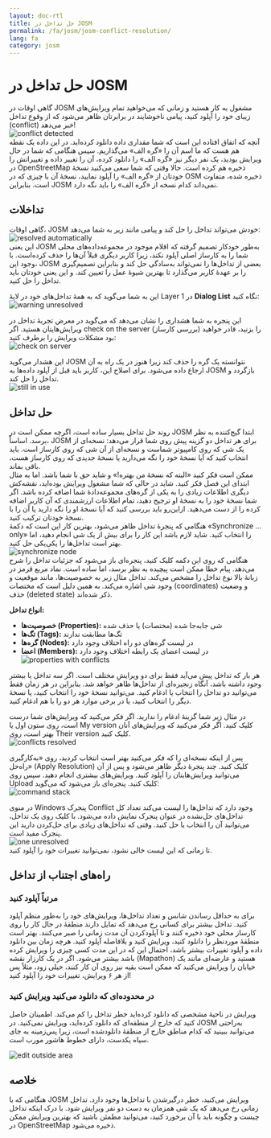 ```yaml
---
layout: doc-rtl
title: حل تداخل در JOSM
permalink: /fa/josm/josm-conflict-resolution/
lang: fa
category: josm
---
```


حل تداخل در JOSM
====================


گاهی اوقات در JOSM مشغول به کار هستید و زمانی که می‌خواهید تمام ویرایش‌های زیبای خود را آپلود کنید، پیامی ناخوشایند در برابرتان ظاهر می‌شود که از وقوع تداخل (conflict) خبر می‌دهد!  
![conflict detected][]  
آنچه که اتفاق افتاده این است که شما مقداری داده دانلود کرده‌اید. در این داده یک نقطه هم هست که ما اسم آن را «گره الف» می‌گذاریم. سپس هنگامی که شما در حال ویرایش بودید، یک نفر دیگر نیز «گره الف» را دانلود کرده، آن را تغییر داده و تغییراتش را در OpenStreetMap ذخیره هم کرده است. حالا وقتی که شما سعی می‌کنید نسخهٔ خودتان از «گره الف» را آپلود نمایید، نسخهٔ آن با چیزی که در OSM ذخیره شده، متفاوت است. بنابراین JOSM نمی‌داند کدام نسخه از «گره الف» را باید نگه دارد.  

تداخلات
----------

گاهی اوقات، JOSM خودش می‌تواند تداخل را حل کند و پیامی مانند زیر به شما می‌دهد:  
![resolved automatically][]  
این یعنی JOSM به‌طور خودکار تصمیم گرفته که اقلام موجود در مجموعه‌داده‌های محلی شما را به کارساز اصلی آپلود نکند، زیرا کاربر دیگری قبلاً آن‌ها را حذف کرده‌است. با وجود این، JOSM بعضی از تداخل‌ها را نمی‌تواند به‌سادگی حل کند و بنابراین تصمیم‌گیری را بر عهدهٔ کاربر می‌گذارد تا بهترین شیوهٔ عمل را تعیین کند. و این یعنی خودتان باید تداخل را حل کنید.  

این به شما می‌گوید که به همهٔ تداخل‌های خود در لایهٔ Layer 1 در **Dialog List** نگاه کنید:  
![warning unresolved][]  

این پنجره به شما هشداری را نشان می‌دهد که می‌گوید در معرض تجربهٔ تداخل در ویرایش‌هایتان هستید. اگر check on the server (بررسی کارساز) را بزنید، قادر خواهید بود مشکلات ویرایش را برطرف کنید:  
![check on server][]  

این هشدار می‌گوید JOSM نتوانسته یک گره را حذف کند زیرا هنوز در یک راه به آن ارجاع داده می‌شود. برای اصلاح این، کاربر باید قبل از آپلود داده‌ها به JOSM بازگردد و تداخل را حل کند.  
![still in use][]  

حل تداخل
--------------------

روند حل تداخل بسیار ساده است، اگرچه ممکن است در JOSM ابتدا گیج‌کننده به نظر برسد. اساساً، JOSM برای هر تداخل دو گزینه پیش روی شما قرار می‌دهد: نسخه‌ای از یک شی که روی کامپیوتر شماست و نسخه‌ای از آن شی که روی کارساز است. باید انتخاب کنید که آیا نسخهٔ خود را نگه می‌دارید یا نسخهٔ جدیدی که روی کارساز هست، باقی بماند.  
ممکن است فکر کنید «البته که نسخهٔ من بهتره!» و شاید حق با شما باشد. اما به مثال ابتدای این فصل فکر کنید. شاید در حالی که شما مشغول ویرایش بوده‌اید، نقشه‌کش دیگری اطلاعات زیادی را به یکی از گره‌های مجموعه‌دادهٔ شما اضافه کرده باشد. اگر شما نسخهٔ خود را به نسخهٔ او ترجیح دهید، تمام اطلاعات ارزشمندی که آن کاربر اضافه کرده را از دست می‌دهید. ازاین‌رو باید بررسی کنید که آیا نسخهٔ او را نگه دارید یا آن را با نسخهٔ خودتان ترکیب کنید.  
هنگامی که پنجرهٔ تداخل ظاهر می‌شود، بهترین کار این است که دکمهٔ «Synchronize ... only» را انتخاب کنید. شاید لازم باشد این کار را برای بیش از یک شی انجام دهید، اما بهتر است تداخل‌ها را یکی‌یکی حل کنید.  
![synchronize node][]  
هنگامی که روی این دکمه کلیک کنید، پنجره‌ای باز می‌شود که جزئیات تداخل را شرح می‌دهد. پیام خطا ممکن است پیچیده به نظر برسد، اما ساده است. نماد مربع قرمز در زبانهٔ بالا نوع تداخل را مشخص می‌کند. تداخل مثال زیر به خصوصیت‌ها، مانند موقعیت و وجود شی اشاره می‌کند. به همین دلیل است که مختصات (coordinates) و وضعیت حذف (deleted state) ذکر شده‌اند.  

**انواع تداخل:**

- **خصوصیت‌ها (Properties):** شی جابه‌جا شده (مختصات) یا حذف شده  
- **تگ‌ها (Tags):** تگ‌ها مطابقت ندارند  
- **گره‌ها (Nodes):** در لیست گره‌های دو راه اختلاف وجود دارد  
- **اعضا (Members):** در لیست اعضای یک رابطه اختلاف وجود دارد  
![properties with conflicts][]  

هر بار که تداخل پیش می‌آید فقط برای دو ویرایشِ مختلف است. اگر سه تداخل یا بیشتر وجود داشته باشد، آنگاه زنجیره‌ای از تداخل‌ها ظاهر خواهد شد. بنابراین در هر زمان فقط می‌توانید دو تداخل را انتخاب یا ادغام کنید. می‌توانید نسخهٔ خود را انتخاب کنید، یا نسخهٔ دیگر را انتخاب کنید، یا در برخی موارد هر دو را با هم ادغام کنید.  

در مثال زیر شما گزینهٔ ادغام را ندارید. اگر فکر می‌کنید که ویرایش‌های شما درست است، روی ستون اول یا My version کلیک کنید. اگر فکر می‌کنید که ویرایش‌های آنان بهتر است، روی Their version کلیک کنید.  
![conflicts resolved][]  

پس از اینکه نسخه‌ای را که فکر می‌کنید بهتر است انتخاب کردید، روی «به‌کارگیری راه‌حل» (Apply Resolution) کلیک کنید. چند پنجرهٔ دیگر ظاهر می‌شود و پس از آن می‌توانید ویرایش‌هایتان را آپلود کنید. ویرایش‌های بیشتری انجام دهید. سپس روی Upload کلیک کنید. پنجره‌ای باز می‌شود که می‌گوید:  
![command stack][]  

در منوی Windows پنجرک Conflict وجود دارد که تداخل‌ها را لیست می‌کند تعداد کل تداخل‌های حل‌نشده در عنوان پنجرک نمایش داده می‌شود. با کلیک روی یک تداخل، می‌توانید آن را انتخاب یا حل کنید. وقتی که تداخل‌های زیادی برای حل‌کردن دارید این پنجرک مفید است.  
![one unresolved][]  
 تا زمانی که این لیست خالی نشود، نمی‌توانید تغییرات خود را آپلود کنید.  

راه‌های اجتناب از تداخل
------------------------

### مرتباً آپلود کنید

برای به حداقل رساندن شانس و تعداد تداخل‌ها، ویرایش‌های خود را به‌طور منظم آپلود کنید. تداخل بیشتر برای کسانی رخ می‌دهد که تمایل دارند منطقهٔ در حال کار را روی کارساز محلی خود ذخیره کنند و تا آپلودکردن آن مدت زمانی را صبر می‌کنند. بهتر است منطقهٔ موردنظر را دانلود کنید، ویرایش کنید و بلافاصله آپلود کنید. هرچه زمان بین دانلود داده و آپلود تغییرات بیشتر باشد، احتمال این که در این مدت کسی چیزی را ویرایش کرده باشد بیشتر می‌شود. اگر در یک کارزار نقشه (Mapathon) هستید و عارضه‌ای مانند یک خیابان را ویرایش می‌کنید که ممکن است بقیه نیز روی آن کار کنند، خیلی زود، مثلاً پس از هر ۶ ویرایش، تغییرات خود را آپلود کنید!  

### در محدوده‌ای که دانلود می‌کنید ویرایش کنید

ویرایش در ناحیهٔ مشخصی که دانلود کرده‌اید خطر تداخل را کم می‌کند. اطمینان حاصل کنید که خارج از منطقه‌ای که دانلود کرده‌اید، ویرایش نمی‌کنید. در JOSM به‌راحتی می‌توانید ببینید که کدام مناطق خارج از منطقهٔ دانلودشده است، زیرا پس‌زمینه به جای سیاه یکدست، دارای خطوط هاشور مورب است.  

![edit outside area][]  

خلاصه
--------
هنگامی که با JOSM ویرایش می‌کنید، خطر درگیرشدن با تداخل‌ها وجود دارد. تداخل زمانی رخ می‌دهد که یک شی همزمان به دست دو نفر ویرایش شود. با درک اینکه تداخل چیست و چگونه باید با آن برخورد کنید، می‌توانید مطمئن باشید که بهترین ویرایش ممکن در OpenStreetMap ذخیره می‌شود.  


<!-- More stuff, could go into an additional chapter - DO NOT TRANSLATE
## ضمیمه. تداخلات خاص

### تداخلات تگ

اگر برچسب‌های یک نسخه از یک شی از برچسب‌های
نسخه دیگر آن متفاوت باشند، کادر محاوره‌‌ای تداخلات در زبانه تگ‌ها ![]({{site.baseurl}}/images/intermediate/en_conflict_resolution_image08.png) را 
نشان می‌دهد. روی زبانه کلیک کنید تا کادر محاوره‌ای برای حل تداخل تگ
نشان داده شود.

سه جدول در این کادر محاوره‌ای وجود دارد، از چپ به راست:

1. نسخه من: تگ‌های اولین نسخه شیء شرکت‌کننده 
    در این تداخل را نشان می‌دهد. اینها معمولاً تگ‌های نسخه
    موجود در اطلاعات محلی شما هستند.
2. نسخه ادغام شده: تگ‌های ادغام شده را نشان می‌دهد. این جدول در ابتدا
    خالی است. هرچه تداخل تگ بیشتری حل کنید، مقدار تگهای بیشتری در 
    این جدول نمایش داده خواهد شد.
3. نسخه آنها: تگ‌های نسخه دوم شیء را که
    این تداخل حضور دارند را نشان می‌دهد. اینها معمولاً تگهایی هستند
    که در نسخه حال حاضر شیء بر روی سرور ذخیره شده‌اند.

در مثال زیر هر دو نسخه تگ "نام" دارند. مقادیر در
هر دو نسخه متفاوت هستند و بنابراین JOSM 
ردیف آنها را با رنگ پس‌زمینه قرمز نشان می‌دهد. ارزش نسخه اول 
"مدرسه متوسطه" است، نسخه مقابل دارای ارزش "مدرسه ابتدایی"
 است. حالا شما باید تصمیم بگیرید کدام یک از این ارزش‌ها را می خواهید حفظ کنید
و کدام را دور می‌اندازید.

![]({{site.baseurl}}/images/intermediate/en_conflict_resolution_image07.png)

روی مقداری که می‌خواهید نگه دارید، در این مثال مورد
ارزش سمت چپی، کلیک کنید. اگر بر روی مقدار دوبار کلیک کنید یا اینکه
روی ![]({{site.baseurl}}/images/intermediate/en_conflict_resolution_image21.png) کلیک کنید. شما تصمیم گرفتید که این مقدار را نگه دارید و
مقدار طرف مقابل را دور بیندازید. حالا جدول وسطی مقداری که نگه داشته شده را نشان می‌دهد
و رنگ پس‌زمینه به سبز تبدیل می‌شود.

![]({{site.baseurl}}/images/intermediate/en_conflict_resolution_image10.png)

هنگامی که دکمه Apply Resolutionis فعال شود می‌توانید تصمیم خود را اعمال کنید.
مقادیری که انتخاب کرده‌اید اعمال می‌شوند و کادر محاوره‌ای بسته می شود.

![]({{site.baseurl}}/images/intermediate/en_conflict_resolution_image03.png)

## حل اختلاف لیست گره دو نسخه از یک راه

اگر آیکن ![]({{site.baseurl}}/images/intermediate/en_conflict_resolution_image08.png) را در زبانه گره‌ها ببینید، شما
باید اختلافات در فهرست
[گره‌های](http://josm.openstreetmap.de/wiki/Help/Concepts/Object) دو
[راه](http://josm.openstreetmap.de/wiki/Help/Concepts/Object) را حل کنید.
سه ستون در پانل مربوطه وجود دارد (تصویر زیر را ببینید):

1. جدول سمت چپ لیست گره‌های نسخه محلی 
    شی را نشان می‌دهد.
2. جدول سمت راست لیست گره‌های سرور را نشان می دهد
    شی را نشان می‌دهد.
3. جدول وسط لیست گره‌های ادغام شده راه را نشان می‌دهد

در ابتدا، جدول وسط خالی است. اکنون باید تصمیم بگیرید که کدام گره
را از مجموعه داده‌های محلی (جدول چپ) و کدام گره را از 
مجموعه داده‌های سرور (جدول راست) نگهدارید.

![]({{site.baseurl}}/images/intermediate/en_conflict_resolution_image24.png)

### جریان کار استاندارد

جریان کار استاندارد برای حل تداخل لیست گره دو
[نسخه
شی](http://josm.openstreetmap.de/wiki/Help/Concepts/Object) شامل
سه مرحله است:

1. گره‌ها را از هر نسخه شیء انتخاب کنید و لیست گره‌های حاصل را 
    در صورت لزوم دوباره مرتب کنید.
2. با کلیک روی دکمه زیر لیست گره‌های ادغام شده را فریز کنید
    ![]({{site.baseurl}}/images/intermediate/en_conflict_resolution_image16.png). هنگامی که لیست گره‌های ادغام شده را فریز می کنید
    به JOSM می‌گوییید که تمام تداخلات در لیست گره حل شده است.
3. حل انجام شده  را  اعمال کنید

### جریان کار ساده: لیست گره‌های نسخه محلی شیء خود را نگه دارید

مثال زیر، جریان کار را زمانی که تصمیم گرفته‌اید تمام گره‌ها را از همان شیء محلی خود به همان ردیف نگه دارید را نشان می‌دهد.

- اول، همه عناصر جدول چپی را (با استفاده از ماوس یا توسط 
    با فشار دادن Ctrl-A در جدول) انتخاب کنید (تصویر بعدی را ببینید):

    ![]({{site.baseurl}}/images/intermediate/en_conflict_resolution_image04.png)

- سپس روی  
    ![]({{site.baseurl}}/images/intermediate/en_conflict_resolution_image19.png)
    برای کپی گره‌های انتخاب شده به جدول وسطی با گره‌های ادغام شده کلیک کنید:

    ![]({{site.baseurl}}/images/intermediate/en_conflict_resolution_image01.png)

- در نهایت روی
    ![]({{site.baseurl}}/images/intermediate/en_conflict_resolution_image16.png)
    برای فریز لیست گره‌های ادغام شده کلیک کنید:

    ![]({{site.baseurl}}/images/intermediate/en_conflict_resolution_image20.png)

    آیکن زبانه گره اکنون به  
    ![]({{site.baseurl}}/images/intermediate/en_conflict_resolution_image00.png)
    تغییر می‌کند و می‌توانید تصمیمات ادغام را اعمال کنید.

### پشتیبانی از مقایسه لیست گره‌ها

تفاوت بین لیست گره از دو نسخه شیء، به ویژه برای راه هایی با بسیاری از گره ها، می تواند دشوار باشد.

Dialog Dialogue شما را در پیدا کردن تفاوت ها پشتیبانی می کند. این می تواند دو لیست از گره ها را نمایش دهد (لیست گره "من"، لیست گره های ادغام شده و لیست "گره" آنها) را مقایسه می کند و می تواند تفاوت بین آنها را با رنگ های پس زمینه خاص ارائه دهد.

از جعبه ترکیبی زیر شما می توانید انتخاب کنید که جفت لیست گره برای مقایسه:

![]({{site.baseurl}}/images/intermediate/en_conflict_resolution_image15.png)

1. من با آنها: جدول چپ را با جدول سمت راست مقایسه می کند
    در گفتگو اختالف
2. من با ادغام: جدول چپتر با جدول وسط را در مقایسه می کند
    گفتگوی تقابل
3. آنها با ادغام: جدول میانی را با جدول سمت راست مقایسه می کند
    در گفتگو اختالف

بسته به موقعیت یک گره در لیست پس زمینه های مختلف
رنگ ها استفاده می شود:

1. گره فقط در این لیست هست. در لیست مقابل وجود ندارد:
    ![]({{site.baseurl}}/images/intermediate/en_conflict_resolution_image13.png)
2. گره در هر دو لیست هست، اما در موقعیت‌های مختلف قرار دارد:
    ![]({{site.baseurl}}/images/intermediate/en_conflict_resolution_image02.png)
3. پس زمینه سفید به این معنی است که یک گره در هر دو لیست
    موقعیت یکسانی دارد.

    ![]({{site.baseurl}}/images/intermediate/en_conflict_resolution_image17.png)

-->

[conflict detected]: /images/josm/conflict-detected.png
[resolved automatically]: /images/josm/resolved-automatically.png
[warning unresolved]: /images/josm/warning-unresolved.png
[check on server]: /images/josm/check-on-server.png
[still in use]: /images/josm/still-in-use.png
[synchronize node]: /images/josm/synchronize-node.png
[properties with conflicts]: /images/josm/properties-with-conflicts.png
[conflicts resolved]: /images/josm/conflicts-resolved.png
[synchronize node]: /images/josm/synchronize-node.png
[command stack]: /images/josm/command-stack.png
[one unresolved]: /images/josm/one-unresolved.png
[edit outside area]: /images/josm/edit-outside-area.png
